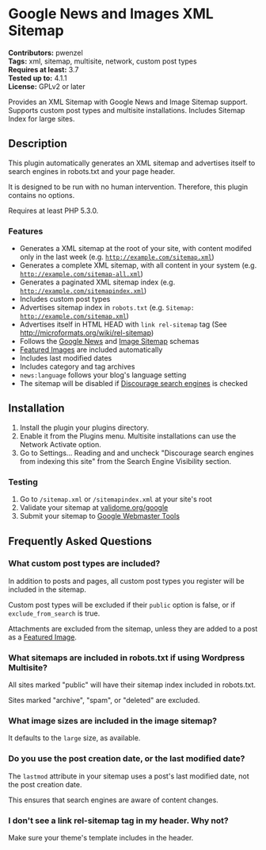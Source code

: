 # Google News and Images XML Sitemap  #
**Contributors:** pwenzel  
**Tags:** xml, sitemap, multisite, network, custom post types  
**Requires at least:** 3.7  
**Tested up to:** 4.1.1  
**License:** GPLv2 or later  

Provides an XML Sitemap with Google News and Image Sitemap support. Supports custom post types and multisite installations. Includes Sitemap Index for large sites.

## Description ##
This plugin automatically generates an XML sitemap and advertises itself to search engines in robots.txt and your page header.

It is designed to be run with no human intervention. Therefore, this plugin contains no options.

Requires at least PHP 5.3.0.

### Features ###

* Generates a XML sitemap at the root of your site, with content modifed only in the last week (e.g. <code>http://example.com/sitemap.xml</code>)
* Generates a complete XML sitemap, with all content in your system (e.g. <code>http://example.com/sitemap-all.xml</code>)
* Generates a paginated XML sitemap index (e.g. <code>http://example.com/sitemapindex.xml</code>)
* Includes custom post types
* Advertises sitemap index in <code>robots.txt</code> (e.g. <code>Sitemap: http://example.com/sitemap.xml</code>)
* Advertises itself in HTML HEAD with <code>link rel-sitemap</code> tag (See http://microformats.org/wiki/rel-sitemap)
* Follows the <a href="http://www.google.com/schemas/sitemap-news/0.9/">Google News</a> and <a href="http://www.google.com/schemas/sitemap-image/1.1/">Image Sitemap</a> schemas
* <a href="http://en.support.wordpress.com/featured-images/">Featured Images</a> are included automatically 
* Includes last modified dates
* Includes category and tag archives
* <code>news:language</code> follows your blog's language setting
* The sitemap will be disabled if <a href="http://en.support.wordpress.com/search-engines/">Discourage search engines</a> is checked

## Installation ##
1. Install the plugin your plugins directory.
2. Enable it from the Plugins menu. Multisite installations can use the Network Activate option. 
3. Go to Settings... Reading and and uncheck "Discourage search engines from indexing this site" from the Search Engine Visibility section. 

### Testing ###
1. Go to <code>/sitemap.xml</code> or <code>/sitemapindex.xml</code> at your site's root
2. Validate your sitemap at <a href="http://www.validome.org/google/">validome.org/google</a>
3. Submit your sitemap to <a href="https://www.google.com/webmasters/tools">Google Webmaster Tools</a>

## Frequently Asked Questions ##

### What custom post types are included? ###

In addition to posts and pages, all custom post types you register will be included in the sitemap. 

Custom post types will be excluded if their <code>public</code> option is false, or if <code>exclude_from_search</code> is true.

Attachments are excluded from the sitemap, unless they are added to a post as a <a href="http://en.support.wordpress.com/featured-images/">Featured Image</a>.

### What sitemaps are included in robots.txt if using Wordpress Multisite? ###

All sites marked "public" will have their sitemap index included in robots.txt.

Sites marked "archive", "spam", or "deleted" are excluded.

### What image sizes are included in the image sitemap? ###
It defaults to the <code>large</code> size, as available.

### Do you use the post creation date, or the last modified date? ###
The <code>lastmod</code> attribute in your sitemap uses a post's last modified date, not the post creation date. 

This ensures that search engines are aware of content changes. 

### I don't see a link rel-sitemap tag in my header. Why not? ###

Make sure your theme's template includes <code><?php wp_head(); ?></code> in the header.